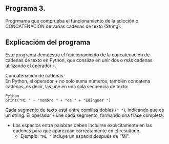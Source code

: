 ## Programa 3.
Progrmama que comprueba el funcionamiento de la adicción o CONCATENACIÓN  de varias cadenas de texto (String).

## Explicacióm del programa
Este programa demuestra el funcionamiento de la concatenación de cadenas de texto en Python, que consiste en unir dos o más cadenas utilizando el operador `+`.

Concatenación de cadenas
<br/>
En Python, el operador + no solo suma números, también concatena cadenas, es decir, las une en una sola secuencia de texto:
```
Python
print("Mi " + "nombre " + "es " + "Edinguer ")
```
Cada segmento de texto está entre comillas dobles (`" "`), indicando que es un string.
El operador `+` une cada segmento, formando una frase completa.
<br/>
- Los espacios entre palabras deben incluirse explícitamente en las cadenas para que aparezcan correctamente en el resultado.
  - Ejemplo: `"Mi "` incluye un espacio después de "Mi".
